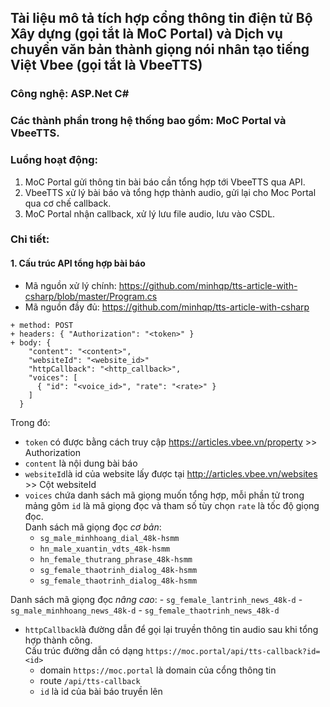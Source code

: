 ## Tài liệu mô tả tích hợp cổng thông tin điện tử Bộ Xây dựng (gọi tắt là MoC Portal) và Dịch vụ chuyển văn bản thành giọng nói nhân tạo tiếng Việt Vbee (gọi tắt là VbeeTTS)

### Công nghệ: ASP.Net C#

### Các thành phần trong hệ thống bao gồm: MoC Portal và VbeeTTS.

### Luồng hoạt động:
1. MoC Portal gửi thông tin bài báo cần tổng hợp tới VbeeTTS qua API.
2. VbeeTTS xử lý bài báo và tổng hợp thành audio, gửi lại cho Moc Portal qua cơ chế callback.
3. MoC Portal nhận callback, xử lý lưu file audio, lưu vào CSDL.

### Chi tiết:
#### 1. Cấu trúc API tổng hợp bài báo
+ Mã nguồn xử lý chính: https://github.com/minhqp/tts-article-with-csharp/blob/master/Program.cs
+ Mã nguồn đầy đủ: https://github.com/minhqp/tts-article-with-csharp

```
+ method: POST
+ headers: { "Authorization": "<token>" }
+ body: {
    "content": "<content>",
    "websiteId": "<website_id>"
    "httpCallback": "<http_callback>",
    "voices": [
      { "id": "<voice_id>", "rate": "<rate>" }
    ]
  }
  ```
  
  Trong đó:
  + `token` có được bằng cách truy cập https://articles.vbee.vn/property >> Authorization
  + `content` là nội dung bài báo
  + `websiteId`là id của website lấy được tại http://articles.vbee.vn/websites >> Cột websiteId
  + `voices` chứa danh sách mã giọng muốn tổng hợp, mỗi phần tử trong mảng gôm `id` là mã giọng đọc và tham số tùy chọn `rate` là tốc độ giọng đọc.  
  Danh sách mã giọng đọc *cơ bản*:
    - `sg_male_minhhoang_dial_48k-hsmm`
    - `hn_male_xuantin_vdts_48k-hsmm`
    - `hn_female_thutrang_phrase_48k-hsmm`
    - `sg_female_thaotrinh_dialog_48k-hsmm`
    - `sg_female_thaotrinh_dialog_48k-hsmm`
    
  Danh sách mã giọng đọc *nâng cao*:
    - `sg_female_lantrinh_news_48k-d`
    - `sg_male_minhhoang_news_48k-d`
    - `sg_female_thaotrinh_news_48k-d`
  + `httpCallback`là đường dẫn để gọi lại truyền thông tin audio sau khi tổng hợp thành công.  
  Cấu trúc đường dẫn có dạng `https://moc.portal/api/tts-callback?id=<id>`  
    - domain `https://moc.portal` là domain của cổng thông tin
    - route `/api/tts-callback`
    - `id` là id của bài báo truyền lên
 
